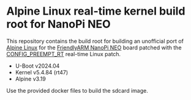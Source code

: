 Alpine Linux real-time kernel build root for NanoPi NEO
=======================================================

This repository contains the build root for building an unofficial port
of [Alpine Linux][1] for the [FriendlyARM NanoPi NEO][2] board patched with the
[CONFIG_PREEMPT_RT][3] real-time Linux patch.

- U-Boot v2024.04
- Kernel v5.4.84 (rt47)
- Alpine v3.19

Use the provided docker files to build the sdcard image.

[1]: https://alpinelinux.org/
[2]: https://linux-sunxi.org/FriendlyARM_NanoPi_NEO
[3]: https://rt.wiki.kernel.org/index.php/Main_Page
